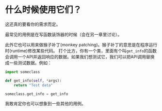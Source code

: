 # 什么时候使用它们？

这还真的要看你的需求而定。

最常见的用例是在写函数装饰器的时候（会在另一章里讨论）。

此外它也可以用来做猴子补丁(monkey patching)。猴子补丁的意思是在程序运行时(runtime)修改某些代码。 打个比方，你有一个类，里面有个叫```get_info```的函数会调用一个API并返回响应的数据。如果我们想测试它，我们可以把API调用替换成一些测试数据。例如：
```python
import someclass

def get_info(self, *args):
    return "Test data"

someclass.get_info = get_info
```

我敢肯定你也可以想象到一些其他的用例。
